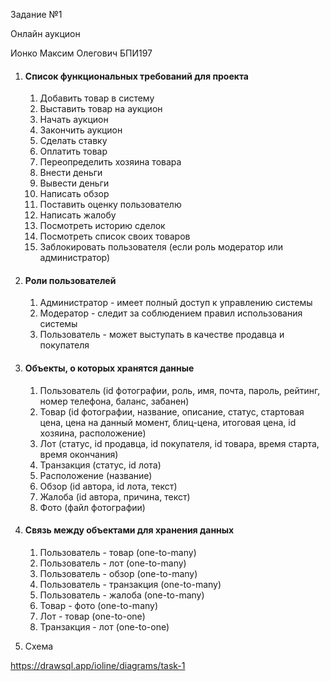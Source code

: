 ﻿Задание №1

Онлайн аукцион

Ионко Максим Олегович БПИ197




1. #### Список функциональных требований для проекта
   1. Добавить товар в систему 
   1. Выставить товар на аукцион 
   1. Начать аукцион 
   1. Закончить аукцион
   1. Сделать ставку 
   1. Оплатить товар 
   1. Переопределить хозяина товара
   1. Внести деньги
   1. Вывести деньги 
   1. Написать обзор
   1. Поставить оценку пользователю
   1. Написать жалобу
   1. Посмотреть историю сделок
   1. Посмотреть список своих товаров
   1. Заблокировать пользователя (если роль модератор или администратор)


2. #### Роли пользователей
   1. Администратор - имеет полный доступ к управлению системы
   1. Модератор - следит за соблюдением правил использования системы
   1. Пользователь - может выступать в качестве продавца и покупателя


3. #### Объекты, о которых хранятся данные
   1. Пользователь (id фотографии, роль, имя, почта, пароль, рейтинг, номер телефона, баланс, забанен)
   1. Товар (id фотографии, название, описание, статус, стартовая цена, цена на данный момент, блиц-цена, итоговая цена, id хозяина, расположение)
   1. Лот (статус, id продавца, id покупателя, id товара, время старта, время окончания)
   1. Транзакция (статус, id лота)
   1. Расположение (название)
   1. Обзор (id автора, id лота, текст)
   1. Жалоба (id автора, причина, текст)
   1. Фото (файл фотографии)



4. #### Связь между объектами для хранения данных
   1. Пользователь - товар (one-to-many)
   1. Пользователь - лот (one-to-many)
   1. Пользователь - обзор (one-to-many)
   1. Пользователь - транзакция (one-to-many)
   1. Пользователь - жалоба (one-to-many)
   1. Товар - фото (one-to-many)
   1. Лот - товар (one-to-one)
   1. Транзакция - лот (one-to-one)


5. Схема

https://drawsql.app/ioline/diagrams/task-1